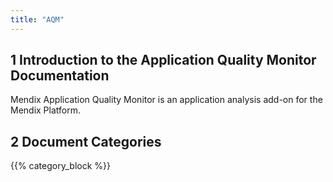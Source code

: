 ```yaml
---
title: "AQM"
---
```


## 1 Introduction to the Application Quality Monitor Documentation

Mendix Application Quality Monitor is an application analysis add-on for the Mendix Platform.

## 2 Document Categories

{{% category_block %}}
